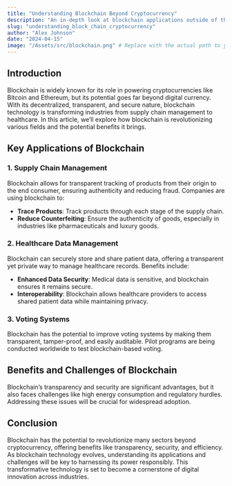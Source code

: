```yaml
---
title: "Understanding Blockchain Beyond Cryptocurrency"
description: "An in-depth look at blockchain applications outside of the cryptocurrency space, from supply chain to healthcare."
slug: "understanding_block_chain_cryptocurrency"
author: "Alex Johnson"
date: "2024-04-15"
image: "/Assets/src/blockchain.png" # Replace with the actual path to your image
---
```




## Introduction

Blockchain is widely known for its role in powering cryptocurrencies like Bitcoin and Ethereum, but its potential goes far beyond digital currency. With its decentralized, transparent, and secure nature, blockchain technology is transforming industries from supply chain management to healthcare. In this article, we’ll explore how blockchain is revolutionizing various fields and the potential benefits it brings.

## Key Applications of Blockchain

### 1. Supply Chain Management

Blockchain allows for transparent tracking of products from their origin to the end consumer, ensuring authenticity and reducing fraud. Companies are using blockchain to:
- **Trace Products**: Track products through each stage of the supply chain.
- **Reduce Counterfeiting**: Ensure the authenticity of goods, especially in industries like pharmaceuticals and luxury goods.

### 2. Healthcare Data Management

Blockchain can securely store and share patient data, offering a transparent yet private way to manage healthcare records. Benefits include:
- **Enhanced Data Security**: Medical data is sensitive, and blockchain ensures it remains secure.
- **Interoperability**: Blockchain allows healthcare providers to access shared patient data while maintaining privacy.

### 3. Voting Systems

Blockchain has the potential to improve voting systems by making them transparent, tamper-proof, and easily auditable. Pilot programs are being conducted worldwide to test blockchain-based voting.

## Benefits and Challenges of Blockchain

Blockchain’s transparency and security are significant advantages, but it also faces challenges like high energy consumption and regulatory hurdles. Addressing these issues will be crucial for widespread adoption.

## Conclusion

Blockchain has the potential to revolutionize many sectors beyond cryptocurrency, offering benefits like transparency, security, and efficiency. As blockchain technology evolves, understanding its applications and challenges will be key to harnessing its power responsibly. This transformative technology is set to become a cornerstone of digital innovation across industries.
